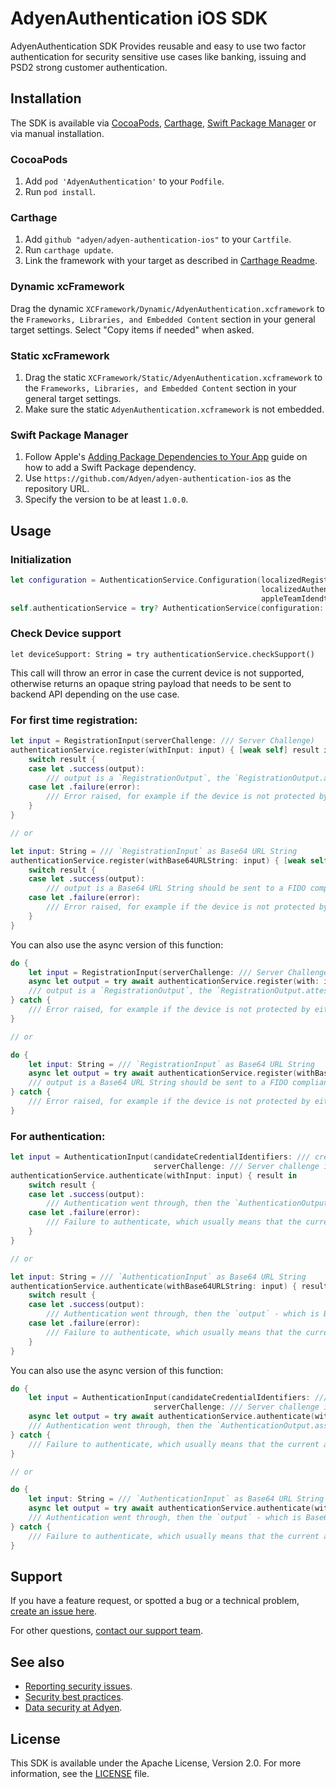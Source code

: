 # AdyenAuthentication iOS SDK

AdyenAuthentication SDK Provides reusable and easy to use two factor authentication for security sensitive use cases like banking, issuing and PSD2 strong customer authentication.

## Installation

The SDK is available via [CocoaPods](http://cocoapods.org), [Carthage](https://github.com/Carthage/Carthage), [Swift Package Manager](https://www.swift.org/package-manager/) or via manual installation.

### CocoaPods

1. Add `pod 'AdyenAuthentication'` to your `Podfile`.
2. Run `pod install`.

### Carthage

1. Add `github "adyen/adyen-authentication-ios"` to your `Cartfile`.
2. Run `carthage update`.
3. Link the framework with your target as described in [Carthage Readme](https://github.com/Carthage/Carthage#adding-frameworks-to-an-application).

### Dynamic xcFramework

Drag the dynamic `XCFramework/Dynamic/AdyenAuthentication.xcframework` to the `Frameworks, Libraries, and Embedded Content` section in your general target settings. Select "Copy items if needed" when asked.

### Static xcFramework

1. Drag the static `XCFramework/Static/AdyenAuthentication.xcframework` to the `Frameworks, Libraries, and Embedded Content` section in your general target settings.
2. Make sure the static `AdyenAuthentication.xcframework` is not embedded.

### Swift Package Manager

1. Follow Apple's [Adding Package Dependencies to Your App](
https://developer.apple.com/documentation/xcode/adding_package_dependencies_to_your_app
) guide on how to add a Swift Package dependency.
2. Use `https://github.com/Adyen/adyen-authentication-ios` as the repository URL.
3. Specify the version to be at least `1.0.0`.

## Usage

### Initialization

```Swift
let configuration = AuthenticationService.Configuration(localizedRegistrationReason: // Text explaining to the user why we need their biometrics while registration,
                                                        localizedAuthenticationReason: // Text explaining to the user why we need their biometrics while authentication.
                                                        appleTeamIdendtifier: // The Apple registered development team identifier.)
self.authenticationService = try? AuthenticationService(configuration: configuration)
```

### Check Device support

```
let deviceSupport: String = try authenticationService.checkSupport()
```

This call will throw an error in case the current device is not supported, otherwise returns an opaque string payload that needs to be sent to backend API depending on the use case.

### For first time registration:

```Swift
let input = RegistrationInput(serverChallenge: /// Server Challenge)
authenticationService.register(withInput: input) { [weak self] result in
    switch result {
    case let .success(output):
        /// output is a `RegistrationOutput`, the `RegistrationOutput.attestationObject` should be sent to a FIDO compliant backend to be validated.
    case let .failure(error):
        /// Error raised, for example if the device is not protected by either pass code, face Id, or fingerprint.
    }
}

// or 

let input: String = /// `RegistrationInput` as Base64 URL String
authenticationService.register(withBase64URLString: input) { [weak self] result in
    switch result {
    case let .success(output):
        /// output is a Base64 URL String should be sent to a FIDO compliant backend to be validated.
    case let .failure(error):
        /// Error raised, for example if the device is not protected by either pass code, face Id, or fingerprint.
    }
}
```
You can also use the async version of this function:

```Swift
do {
    let input = RegistrationInput(serverChallenge: /// Server Challenge)
    async let output = try await authenticationService.register(with: input)
    /// output is a `RegistrationOutput`, the `RegistrationOutput.attestationObject` should be sent to a FIDO compliant backend to be validated.
} catch {
    /// Error raised, for example if the device is not protected by either pass code, face Id, or fingerprint.
}

// or 

do {
    let input: String = /// `RegistrationInput` as Base64 URL String
    async let output = try await authenticationService.register(withBase64URLString: input)
    /// output is a Base64 URL String should be sent to a FIDO compliant backend to be validated.
} catch {
    /// Error raised, for example if the device is not protected by either pass code, face Id, or fingerprint.
}
```

### For authentication:

```Swift
let input = AuthenticationInput(candidateCredentialIdentifiers: /// credentials list obtained from a FIDO compliant backend tied to the current account/device,
                                serverChallenge: /// Server challenge in the form of opaque binary data)
authenticationService.authenticate(withInput: input) { result in
    switch result {
    case let .success(output):
        /// Authentication went through, then the `AuthenticationOutput.assertionObject` and `AuthenticationOutput.resolvedCredentialIdentifier` should be sent back to a `FIDO` compliant server to validate them both.
    case let .failure(error):
        /// Failure to authenticate, which usually means that the current account is not registered (i.e non of the store credentials match the `AuthenticationInput.candidateCredentialIdentifiers`).
    }
}

// or 

let input: String = /// `AuthenticationInput` as Base64 URL String
authenticationService.authenticate(withBase64URLString: input) { result in
    switch result {
    case let .success(output):
        /// Authentication went through, then the `output` - which is Base64 URL String - should be sent back to a `FIDO` compliant server to validate them both.
    case let .failure(error):
        /// Failure to authenticate, which usually means that the current account is not registered (i.e non of the store credentials match the `AuthenticationInput.candidateCredentialIdentifiers`).
    }
}
```

You can also use the async version of this function:

```Swift
do {
    let input = AuthenticationInput(candidateCredentialIdentifiers: /// credentials list obtained from a FIDO compliant backend tied to the current account/device,
                                serverChallenge: /// Server challenge in the form of opaque binary data)
    async let output = try await authenticationService.authenticate(with: input)
    /// Authentication went through, then the `AuthenticationOutput.assertionObject` and `AuthenticationOutput.resolvedCredentialIdentifier` should be sent back to a `FIDO` compliant server to validate them both.
} catch {
    /// Failure to authenticate, which usually means that the current account is not registered (i.e non of the store credentials match the `AuthenticationInput.candidateCredentialIdentifiers`).
}

// or 

do {
    let input: String = /// `AuthenticationInput` as Base64 URL String
    async let output = try await authenticationService.authenticate(withBase64URLString: input)
    /// Authentication went through, then the `output` - which is Base64 URL String - should be sent back to a `FIDO` compliant server to validate them both.
} catch {
    /// Failure to authenticate, which usually means that the current account is not registered (i.e non of the store credentials match the `AuthenticationInput.candidateCredentialIdentifiers`).
}
```

## Support

If you have a feature request, or spotted a bug or a technical problem, [create an issue here](https://github.com/Adyen/adyen-authentication-ios/issues/new/choose).

For other questions, [contact our support team](https://support.adyen.com/hc/en-us/requests/new?ticket_form_id=360000705420).

## See also

 * [Reporting security issues](https://www.adyen.help/hc/en-us/articles/115001187330-How-do-I-report-a-possible-security-issue-to-Adyen-).
 * [Security best practices](https://docs.adyen.com/online-payments/classic-integrations/api-integration-ecommerce/3d-secure/native-3ds2/ios-sdk-integration/security-best-practices).
 * [Data security at Adyen](https://docs.adyen.com/development-resources/adyen-data-security).

## License

This SDK is available under the Apache License, Version 2.0. For more information, see the [LICENSE](https://github.com/Adyen/adyen-3ds2-ios/blob/master/LICENSE) file.
